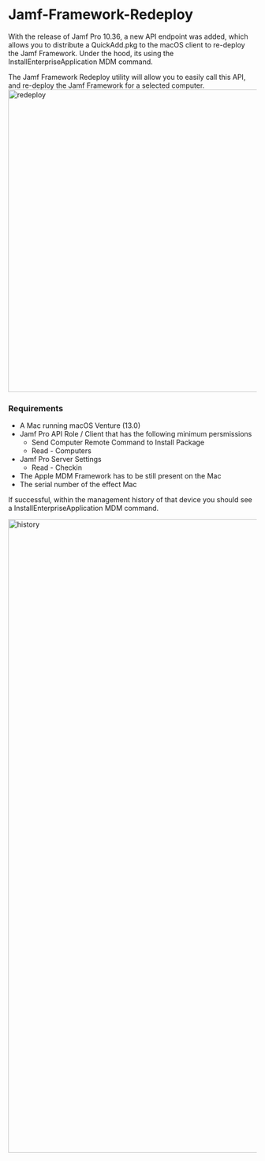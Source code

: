# Jamf-Framework-Redeploy
With the release of Jamf Pro 10.36, a new API endpoint was added, which allows you to distribute a QuickAdd.pkg to the macOS client to re-deploy the Jamf Framework. Under the hood, its using the InstallEnterpriseApplication MDM command.

The Jamf Framework Redeploy utility will allow you to easily call this API, and re-deploy the Jamf Framework for a selected computer.
<img width="612" alt="redeploy" src="https://github.com/user-attachments/assets/f7f276c0-0242-4c39-bd45-2bc703711e84">

### Requirements

- A Mac running macOS Venture (13.0)
- Jamf Pro API Role / Client that has the following minimum persmissions
  - Send Computer Remote Command to Install Package
  - Read - Computers
- Jamf Pro Server Settings
  - Read - Checkin
- The Apple MDM Framework has to be still present on the Mac
- The serial number of the effect Mac

If successful, within the management history of that device you should see a InstallEnterpriseApplication MDM command.

<img width="1282" alt="history" src="https://user-images.githubusercontent.com/29920386/211600803-88c253bc-0ff1-4ced-a753-c6151ceae58c.png">

